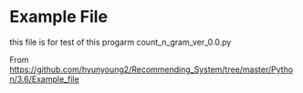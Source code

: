 # Example File

 this file is for test of this progarm count_n_gram_ver_0.0.py
 
 From https://github.com/hyunyoung2/Recommending_System/tree/master/Python/3.6/Example_file
